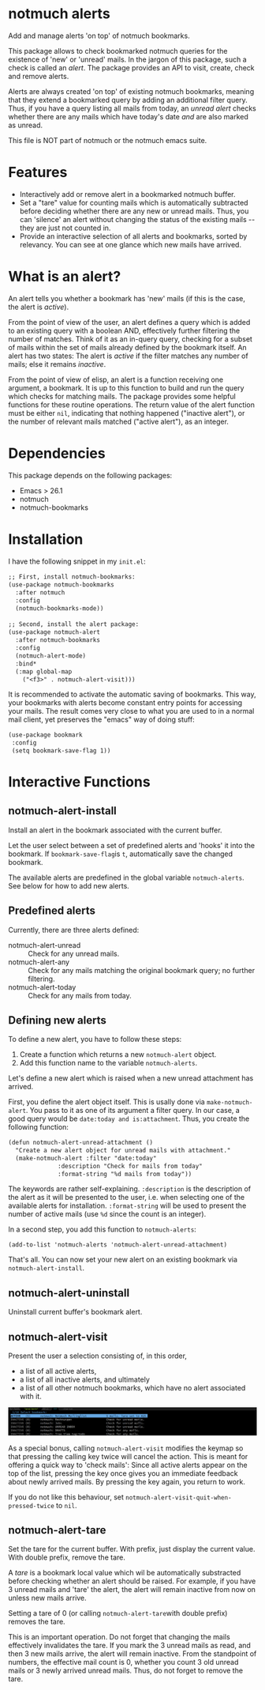 # notmuch alerts
Add and manage alerts 'on top' of notmuch bookmarks.

This package allows to check bookmarked notmuch queries for the
existence of 'new' or 'unread' mails. In the jargon of this package,
such a check is called an *alert*. The package provides an API to
visit, create, check and remove alerts.

Alerts are always created 'on top' of existing notmuch bookmarks,
meaning that they extend a bookmarked query by adding an additional
filter query. Thus, if you have a query listing all mails from today,
an *unread alert* checks whether there are any mails which have
today's date *and* are also marked as unread.

This file is NOT part of notmuch or the notmuch emacs suite.

# Features

 - Interactively add or remove alert in a bookmarked notmuch buffer.
 - Set a "tare" value for counting mails which is automatically
   subtracted before deciding whether there are any new or unread
   mails. Thus, you can 'silence' an alert without changing the status
   of the existing mails -- they are just not counted in.
 - Provide an interactive selection of all alerts and bookmarks,
   sorted by relevancy. You can see at one glance which new mails have
   arrived.

# What is an alert?

An alert tells you whether a bookmark has 'new' mails (if this is the
case, the alert is *active*).

From the point of view of the user, an alert defines a query which is
added to an existing query with a boolean AND, effectively further
filtering the number of matches. Think of it as an in-query query,
checking for a subset of mails within the set of mails already defined
by the bookmark itself. An alert has two states: The alert is *active*
if the filter matches any number of mails; else it remains *inactive*.

From the point of view of elisp, an alert is a function receiving one
argument, a bookmark. It is up to this function to build and run the
query which checks for matching mails. The package provides some
helpful functions for these routine operations. The return value of
the alert function must be either `nil`, indicating that nothing
happened ("inactive alert"), or the number of relevant mails matched
("active alert"), as an integer.

# Dependencies

This package depends on the following packages:

 - Emacs > 26.1
 - notmuch
 - notmuch-bookmarks
 
# Installation

I have the following snippet in my `init.el`:

```
;; First, install notmuch-bookmarks:
(use-package notmuch-bookmarks
  :after notmuch
  :config
  (notmuch-bookmarks-mode))

;; Second, install the alert package:
(use-package notmuch-alert
  :after notmuch-bookmarks
  :config
  (notmuch-alert-mode)
  :bind*
  (:map global-map
	("<f3>" . notmuch-alert-visit)))
```

It is recommended to activate the automatic saving of bookmarks. This
way, your bookmarks with alerts become constant entry points for
accessing your mails. The result comes very close to what you are used
to in a normal mail client, yet preserves the "emacs" way of doing
stuff:

```
(use-package bookmark
 :config
 (setq bookmark-save-flag 1))
```

# Interactive Functions

## notmuch-alert-install
Install an alert in the bookmark associated with the current buffer.

Let the user select between a set of predefined alerts and 'hooks' it
into the bookmark. If `bookmark-save-flag`is `t`, automatically save
the changed bookmark.

The available alerts are predefined in the global variable
`notmuch-alerts`. See below for how to add new alerts.

## Predefined alerts

 Currently, there are three alerts defined:

<dl>
 <dt>notmuch-alert-unread</dt>
 <dd>Check for any unread mails.</dd>
 
 <dt> notmuch-alert-any</dt>
 <dd>Check for any mails matching the original bookmark query; no further filtering.<dd>

<dt>notmuch-alert-today</dt>
<dd>Check for any mails from today.</dd>

 </dl>
 
## Defining new alerts

To define a new alert, you have to follow these steps:

 1. Create a function which returns a new `notmuch-alert` object.
 2. Add this function name to  the variable `notmuch-alerts`.
 
Let's define a new alert which is raised when a new unread attachment
has arrived. 

First, you define the alert object itself. This is usally done via
`make-notmuch-alert`. You pass to it as one of its argument a filter
query. In our case, a good query would be `date:today and
is:attachment`. Thus, you create the following function:

``` emacs-lisp
(defun notmuch-alert-unread-attachment ()
  "Create a new alert object for unread mails with attachment."
  (make-notmuch-alert :filter "date:today"
		      :description "Check for mails from today"
		      :format-string "%d mails from today"))

```

The keywords are rather self-explaining. `:description` is the
description of the alert as it will be presented to the user, i.e.
when selecting one of the available alerts for installation.
`:format-string` will be used to present the number of active mails
(use `%d` since the count is an integer).

In a second step, you add this function to `notmuch-alerts`:

``` emacs-lisp
(add-to-list 'notmuch-alerts 'notmuch-alert-unread-attachment)
```

That's all. You can now set your new alert on an existing bookmark via
`notmuch-alert-install`.
 
## notmuch-alert-uninstall

Uninstall current buffer's bookmark alert.

## notmuch-alert-visit

Present the user a selection consisting of, in this order,

 - a list of all active alerts,
 - a list of all inactive alerts, and ultimately
 - a list of all other notmuch bookmarks, which have no alert
   associated with it.
 
![Screenshot](screenshot.png)

As a special bonus, calling `notmuch-alert-visit` modifies the keymap
so that pressing the calling key twice will cancel the action. This is
meant for offering a quick way to 'check mails': Since all active
alerts appear on the top of the list, pressing the key once gives you
an immediate feedback about newly arrived mails. By pressing the key
again, you return to work.

If you do not like this behaviour, set
`notmuch-alert-visit-quit-when-pressed-twice` to `nil`.

## notmuch-alert-tare

Set the tare for the current buffer. With prefix, just display the
current value. With double prefix, remove the tare.

A *tare* is a bookmark local value which wil be automatically
substracted before checking whether an alert should be raised. For
example, if you have 3 unread mails and 'tare' the alert, the alert
will remain inactive from now on unless new mails arrive. 

Setting a tare of 0 (or calling `notmuch-alert-tare`with double
prefix) removes the tare.

This is an important operation. Do not forget that changing the mails
effectively invalidates the tare. If you mark the 3 unread mails as
read, and then 3 new mails arrive, the alert will remain inactive.
From the standpoint of numbers, the effective mail count is 0, whether
you count 3 old unread mails or 3 newly arrived unread mails. Thus, do
not forget to remove the tare.


 


